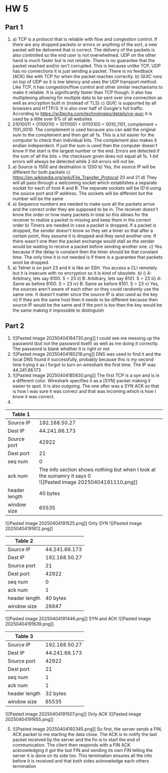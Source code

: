 # HW 5

## Part 1
1. 
	a) TCP is a protocol that is reliable with flow and congestion control. If there are any dropped packets or errors or anything of the sort, a new packet will be delivered that is correct. The delivery of the packets is also controlled so the end user is not overwhelmed. UDP on the other hand is much faster but is not reliable. There is no guarantee that the packet reached and/or isn't corrupted. This is because unlike TCP, UDP has no connections it is just sending a packet. There is no feedback (ACK) like with TCP for when the packet reaches correctly.
	b) QUIC runs on top of UDP so it is low latency and uses the UDP transport method. Like TCP, it has congestion/flow control and other similar mechanisms to make it reliable. It is significantly faster than TCP though. It also has multiplexing allowing for multiple data to be sent over one connection as well as encryption built in (instead of TLS)
	c) QUIC is supported by all browsers and HTTP/3. It is also over half of Google's full traffic. According to https://w3techs.com/technologies/details/ce-quic it is used by a little over 8% of all websites
2. 
	01010011 + 01100110 = 10111001 + 01110100 = 0010_1101, complement = 1101_0010. The complement is used because you can add the original sum to the complement and then get all 1s. This is a lot easier for the computer to check than individual bits. The complement also makes it endian independent. If just the sum is used then the computer doesn't know if the start is the largest number or the end. Errors are detected if the sum of all the bits + the checksum given does not equal all 1s. 1-bit errors will always be detected while 2-bit errors will not be.
3. 
	a) Source is 1500 and destination is 1200
	b) Yes, the source IP will be different for both packets
	c) https://en.wikipedia.org/wiki/File_Transfer_Protocol 20 and 21
	d) They will all pass through a welcoming socket which establishes a separate socket for each of host A and B. The separate sockets will be ID'd using the source port and IP address. The sockets will be different but the number will be the same
4. 
	a) Sequence numbers are needed to make sure all the packets arrive and the correct order they are supposed to be in. The receiver doesn't know the order or how many packets in total so this allows for the receiver to realize a packet is missing and keep them in the correct order
	b) Timers are needed in case a packet is dropped. If a packet is dropped, the sender doesn't know so they set a timer so that after a certain point, they assume it is dropped and they send another one. If there wasn't one then the packet exchange would stall as the sender would be waiting to receive a packet before sending another one.
	c) Yes because if the delay is constant then the timer should be that constant time. The only time it is not needed is if there is a guarantee that packets wont be dropped.
5. 
	a) Telnet is on port 23 and it is like an SSH. You access a CLI remotely but it is insecure with no encryption so it is kind of obsolete.
	b) 
		i) A: Arbitrary, lets say 8100. S = 23 
		ii) B: Arbitrary, lets say 8101. S = 23 
		iii) A: Same as before 8100. S = 23 
		iv) B: Same as before 8101. S = 23 
		v) Yes, the sources aren't aware of each other so they could randomly use the same one. It doesn't matter since the source IP is also used as the key
		vi) If they are the same host then it needs to be different because then source IP would be the same and if the port is too then the key would be the same making it impossible to distinguish
## Part 2
1. ![[Pasted image 20250404184730.png]]
	I could see me messing up the password (but not the password itself) as well as me doing it correctly. The password is blank whether it is right or not
2. ![[Pasted image 20250404185218.png]]
	DNS was used to find it and the local DNS found it successfully, probably because this is my second time trying it as I forgot to turn on wireshark the first time. The IP was 44.241.66.173
3. ![[Pasted image 20250404185830.png]]
	The first TCP is a syn and is in a different color. Wireshark specifies it as a \[SYN\] packet making it easier to spot. It is also outgoing. The one after was a SYN ACK so that is how I was sure it was correct and that was incoming which is how I know it was correct.
4. 

| Table 1         |                                                                                                                 |
| --------------- | --------------------------------------------------------------------------------------------------------------- |
| Source IP       | 192.168.50.27                                                                                                   |
| Dest IP         | 44.241.66.173                                                                                                   |
| Source port     | 42922                                                                                                           |
| Dest port       | 21                                                                                                              |
| seq num         | 0                                                                                                               |
| ack num         | The info section shows nothing but when I look at the sumamry it says 0<br>![[Pasted image 20250404191110.png]] |
| header length   | 40 bytes                                                                                                        |
| window size<br> | 65535<br>                                                                                                       |
![[Pasted image 20250404191525.png]]
Only SYN
![[Pasted image 20250404191612.png]]

| Table 2         |               |
| --------------- | ------------- |
| Source IP       | 44.241.66.173 |
| Dest IP         | 192.168.50.27 |
| Source port     | 21<br>        |
| Dest port       | 42922         |
| seq num         | 0             |
| ack num         | 1             |
| header length   | 40 bytes      |
| window size<br> | 26847         |
![[Pasted image 20250404191446.png]]
SYN and ACK
![[Pasted image 20250404191639.png]]

| Table 3         |               |
| --------------- | ------------- |
| Source IP       | 192.168.50.27 |
| Dest IP         | 44.241.66.173 |
| Source port     | 42922         |
| Dest port       | 21            |
| seq num         | 1             |
| ack num         | 1             |
| header length   | 32 bytes      |
| window size<br> | 65535         |
![[Pasted image 20250404191507.png]]
Only ACK
![[Pasted image 20250404191655.png]]

5. 
	![[Pasted image 20250404192345.png]]
	So first, the server sends a FIN, ACK packet to me starting the data close. The ACK is to notify the last packet received by the server and the fin is to start the end of communication. The client then responds with a FIN ACK acknowledging it got the last FIN and sending its own FIN telling the server it is done on its side too. This termination ensures all the info before it is received and that both sides acknowledge each others termination 